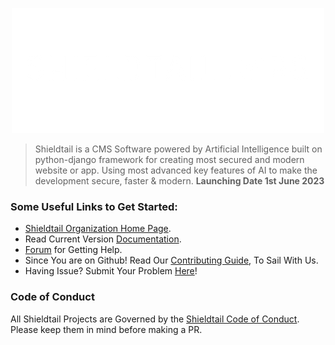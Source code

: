 <p align="center"><img src="https://github.com/Shieldtail/.github/blob/main/shieldtail-banner.png">

> Shieldtail is a CMS Software powered by Artificial Intelligence built on python-django framework for creating most secured and modern website or app. Using most advanced key features of AI to make the development secure, faster & modern.
**Launching Date 1st June 2023**

### Some Useful Links to Get Started:

- [Shieldtail Organization Home Page](shieldtail.org).
- Read Current Version [Documentation](shieldtail.org).
- [Forum](shieldtail.org) for Getting Help.
- Since You are on Github! Read Our [Contributing Guide](shieldtail.org), To Sail With Us.
- Having Issue? Submit Your Problem [Here](shieldtail.org)!

### Code of Conduct
All Shieldtail Projects are Governed by the [Shieldtail Code of Conduct](shieldtail.org). Please keep them in mind before making a PR.
